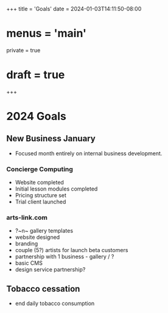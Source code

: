 +++
title = 'Goals'
date = 2024-01-03T14:11:50-08:00
# menus = 'main'
private = true
# draft = true
+++

# 2024 Goals

## New Business January

- Focused month entirely on internal business development.

### Concierge Computing

- Website completed
- Initial lesson modules completed
- Pricing structure set
- Trial client launched

### arts-link.com

- ?~n~ gallery templates
- website designed
- branding
- couple (5?) artists for launch beta customers
- partnership with 1 business - gallery / ?
- basic CMS
- design service partnership?

## Tobacco cessation

- end daily tobacco consumption